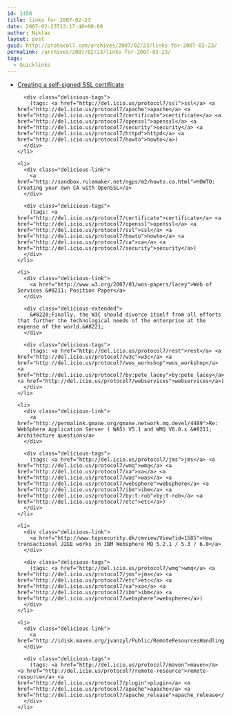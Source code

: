 ```yaml
---
id: 1450
title: links for 2007-02-23
date: 2007-02-23T13:17:40+00:00
author: Niklas
layout: post
guid: http://protocol7.com/archives/2007/02/23/links-for-2007-02-23/
permalink: /archives/2007/02/23/links-for-2007-02-23/
tags:
  - Quicklinks
---
```

<div class='microid-e7f0d076019d8a71f252c4441b78b73acd2a5e1a'>
  <ul class="delicious">
    <li>
      <div class="delicious-link">
        <a href="http://www.tc.umn.edu/~brams006/selfsign.html">Creating a self-signed SSL certificate</a>
      </div>
      
      <div class="delicious-tags">
        (tags: <a href="http://del.icio.us/protocol7/ssl">ssl</a> <a href="http://del.icio.us/protocol7/apache">apache</a> <a href="http://del.icio.us/protocol7/certificate">certificate</a> <a href="http://del.icio.us/protocol7/openssl">openssl</a> <a href="http://del.icio.us/protocol7/security">security</a> <a href="http://del.icio.us/protocol7/httpd">httpd</a> <a href="http://del.icio.us/protocol7/howto">howto</a>)
      </div>
    </li>
    
    <li>
      <div class="delicious-link">
        <a href="http://sandbox.rulemaker.net/ngps/m2/howto.ca.html">HOWTO: Creating your own CA with OpenSSL</a>
      </div>
      
      <div class="delicious-tags">
        (tags: <a href="http://del.icio.us/protocol7/certificate">certificate</a> <a href="http://del.icio.us/protocol7/openssl">openssl</a> <a href="http://del.icio.us/protocol7/ssl">ssl</a> <a href="http://del.icio.us/protocol7/howto">howto</a> <a href="http://del.icio.us/protocol7/ca">ca</a> <a href="http://del.icio.us/protocol7/security">security</a>)
      </div>
    </li>
    
    <li>
      <div class="delicious-link">
        <a href="http://www.w3.org/2007/01/wos-papers/lacey">Web of Services &#8211; Position Paper</a>
      </div>
      
      <div class="delicious-extended">
        &#8220;Finally, the W3C should divorce itself from all efforts that further the technological needs of the enterprise at the expense of the world.&#8221;
      </div>
      
      <div class="delicious-tags">
        (tags: <a href="http://del.icio.us/protocol7/rest">rest</a> <a href="http://del.icio.us/protocol7/w3c">w3c</a> <a href="http://del.icio.us/protocol7/wos_workshop">wos_workshop</a> <a href="http://del.icio.us/protocol7/by:pete_lacey">by:pete_lacey</a> <a href="http://del.icio.us/protocol7/webservices">webservices</a>)
      </div>
    </li>
    
    <li>
      <div class="delicious-link">
        <a href="http://permalink.gmane.org/gmane.network.mq.devel/4489">Re: WebSphere Application Server ( WAS) V5.1 and WMQ V6.0.x &#8211; Architecture question</a>
      </div>
      
      <div class="delicious-tags">
        (tags: <a href="http://del.icio.us/protocol7/jms">jms</a> <a href="http://del.icio.us/protocol7/wmq">wmq</a> <a href="http://del.icio.us/protocol7/xa">xa</a> <a href="http://del.icio.us/protocol7/was">was</a> <a href="http://del.icio.us/protocol7/websphere">websphere</a> <a href="http://del.icio.us/protocol7/ibm">ibm</a> <a href="http://del.icio.us/protocol7/by:t-rob">by:t-rob</a> <a href="http://del.icio.us/protocol7/etc">etc</a>)
      </div>
    </li>
    
    <li>
      <div class="delicious-link">
        <a href="http://www.topsecurity.dk/cmview/View?id=1585">How transactional J2EE works in IBM Websphere MQ 5.2.1 / 5.3 / 6.0</a>
      </div>
      
      <div class="delicious-tags">
        (tags: <a href="http://del.icio.us/protocol7/wmq">wmq</a> <a href="http://del.icio.us/protocol7/jms">jms</a> <a href="http://del.icio.us/protocol7/etc">etc</a> <a href="http://del.icio.us/protocol7/xa">xa</a> <a href="http://del.icio.us/protocol7/ibm">ibm</a> <a href="http://del.icio.us/protocol7/websphere">websphere</a>)
      </div>
    </li>
    
    <li>
      <div class="delicious-link">
        <a href="http://idisk.maven.org/jvanzyl/Public/RemoteResourcesHandling.png">RemoteResourcesHandling.png</a>
      </div>
      
      <div class="delicious-tags">
        (tags: <a href="http://del.icio.us/protocol7/maven">maven</a> <a href="http://del.icio.us/protocol7/remote-resource">remote-resource</a> <a href="http://del.icio.us/protocol7/plugin">plugin</a> <a href="http://del.icio.us/protocol7/apache">apache</a> <a href="http://del.icio.us/protocol7/apache_release">apache_release</a>)
      </div>
    </li>
  </ul>
</div>